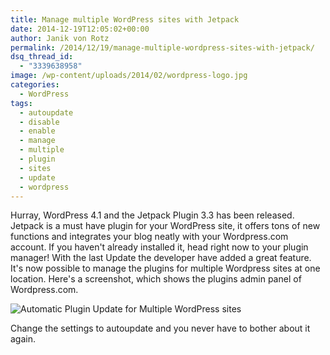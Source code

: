 ```yaml
---
title: Manage multiple WordPress sites with Jetpack
date: 2014-12-19T12:05:02+00:00
author: Janik von Rotz
permalink: /2014/12/19/manage-multiple-wordpress-sites-with-jetpack/
dsq_thread_id:
  - "3339638958"
image: /wp-content/uploads/2014/02/wordpress-logo.jpg
categories:
  - WordPress
tags:
  - autoupdate
  - disable
  - enable
  - manage
  - multiple
  - plugin
  - sites
  - update
  - wordpress
---
```

Hurray, WordPress 4.1 and the Jetpack Plugin 3.3 has been released.
Jetpack is a must have plugin for your WordPress site, it offers tons of new functions and integrates your blog neatly with your Wordpress.com account. If you haven't already installed it, head right now to your plugin manager!
With the last Update the developer have added a great feature. It's now possible to manage the plugins for multiple Wordpress sites at one location.
Here's a screenshot, which shows the plugins admin panel of Wordpress.com.
<!--more-->
![Automatic Plugin Update for Multiple WordPress sites](/wp-content/uploads/2014/12/Automatic-Plugin-Update-for-Multiple-WordPress-sites.png)

Change the settings to autoupdate and you never have to bother about it again.